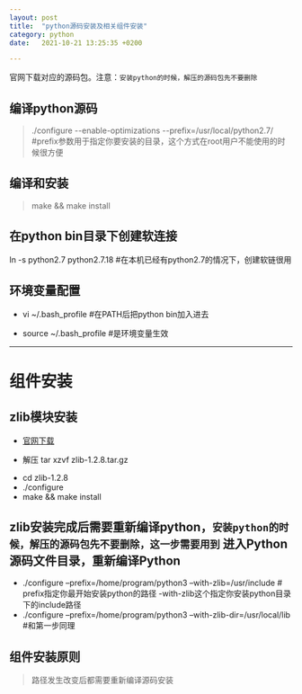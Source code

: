 ```yaml
---
layout: post
title:  "python源码安装及相关组件安装"
category: python
date:   2021-10-21 13:25:35 +0200

---
```

官网下载对应的源码包。注意：`安装python的时候，解压的源码包先不要删除`

## 编译python源码
> ./configure --enable-optimizations --prefix=/usr/local/python2.7/  #prefix参数用于指定你要安装的目录，这个方式在root用户不能使用的时候很方便
## 编译和安装
> make && make install

## 在python bin目录下创建软连接
ln -s python2.7 python2.7.18 #在本机已经有python2.7的情况下，创建软链很用
## 环境变量配置
- vi ~/.bash_profile   #在PATH后把python bin加入进去
+ source ~/.bash_profile  #是环境变量生效

-------------
# 组件安装
## zlib模块安装
- [官网下载](http://www.zlib.net/)
+ 解压 tar xzvf zlib-1.2.8.tar.gz 
- cd zlib-1.2.8 
- ./configure 
- make && make install
## zlib安装完成后需要重新编译python，`安装python的时候，解压的源码包先不要删除，这一步需要用到` 进入Python源码文件目录，重新编译Python 
- ./configure –prefix=/home/program/python3 –with-zlib=/usr/include  # prefix指定你最开始安装python的路径 -with-zlib这个指定你安装python目录下的include路径
- ./configure –prefix=/home/program/python3 –with-zlib-dir=/usr/local/lib #和第一步同理
## 组件安装原则
> 路径发生改变后都需要重新编译源码安装

